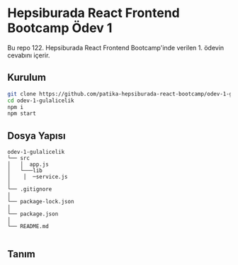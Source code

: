 # Hepsiburada React Frontend Bootcamp Ödev 1

Bu repo 122. Hepsiburada React Frontend Bootcamp'inde verilen 1. ödevin cevabını içerir.


## Kurulum


```sh
git clone https://github.com/patika-hepsiburada-react-bootcamp/odev-1-gulalicelik.git
cd odev-1-gulalicelik
npm i
npm start
```
## Dosya Yapısı

```
odev-1-gulalicelik  
└── src
│   │  app.js
│   └───lib
│    │  ─service.js
│   
└── .gitignore
│   
└── package-lock.json
│   
└── package.json
│   
└── README.md
    
```
## Tanım
